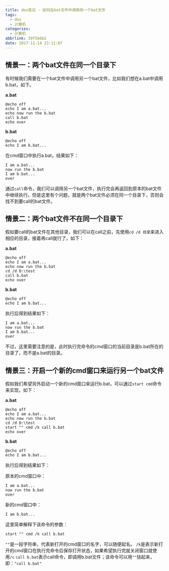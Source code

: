 ```yaml
---
title: dos笔记 - 如何在bat文件中调用另一个bat文件
tags:
  - dos
  - 计算机
categories:
  - 计算机
abbrlink: 39f5b6b2
date: 2017-11-14 23:11:07
---
```

## **情景一：两个bat文件在同一个目录下**

有时候我们需要在一个bat文件中调用另一个bat文件，比如我们想在a.bat中调用b.bat，如下。

**a.bat**

```dos
@echo off
echo I am a.bat...
echo now run the b.bat
call b.bat
echo over
```
<!-- more -->
**b.bat**

```dos
@echo off
echo I am b.bat...
```

在cmd窗口中执行a.bat，结果如下：

```dos
I am a.bat...
now run the b.bat
I am b.bat...
over
```

通过`call`命令，我们可以调用另一个bat文件，执行完会再返回到原本的bat文件中继续执行。但是这里有个问题，就是两个bat文件必须在同一个目录下，否则会找不到要call的bat文件。

## **情景二：两个bat文件不在同一个目录下**

假如要call的bat文件在其他目录，我们可以在call之前，先使用`cd /d 目录`来进入相应的目录，接着再call就行了，如下：

**a.bat**

```dos
@echo off
echo I am a.bat...
echo now run the b.bat
cd /d D:\test
call b.bat
echo over
```

**b.bat**

```dos
@echo off
echo I am b.bat...
```

执行后得到结果如下：

```dos
I am a.bat...
now run the b.bat
I am b.bat...
over
```

不过，这里需要注意的是，此时执行完命令的cmd窗口的当前目录是b.bat所在的目录了，而不是a.bat的目录。

## **情景三：开启一个新的cmd窗口来运行另一个bat文件**

假如我们希望另外启动一个新的cmd窗口来运行b.bat，可以通过`start cmd`命令来实现，如下：

**a.bat**

```dos
@echo off
echo I am a.bat...
echo now run the b.bat
cd /d D:\test
start "" cmd /k call b.bat
echo over
```

**b.bat**

```dos
@echo off
echo I am b.bat...
```

执行后得到结果如下：

原本的cmd窗口中：

```dos
I am a.bat...
now run the b.bat
over
```

新的cmd窗口中：

```dos
I am b.bat...
```

这里简单解释下该命令的参数：

```dos
start "" cmd /k call b.bat
```

`""`是一段字符串，代表新打开的cmd窗口的名字，可以随便起名。
`/k`是表示新打开的cmd窗口在执行完命令后保存打开状态，如果希望执行完就关闭窗口就使用`/c`
`call b.bat`表示call命令，即调用b.bat文件；该命令可以用`""`括起来，即：`"call b.bat"`
